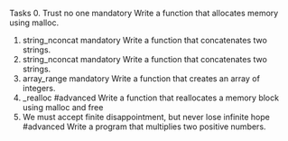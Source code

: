 Tasks
0. Trust no one
mandatory
Write a function that allocates memory using malloc.
1. string_nconcat
mandatory
Write a function that concatenates two strings.
1. string_nconcat
mandatory
Write a function that concatenates two strings.
3. array_range
mandatory
Write a function that creates an array of integers.
4. _realloc
#advanced
Write a function that reallocates a memory block using malloc and free
5. We must accept finite disappointment, but never lose infinite hope
#advanced
Write a program that multiplies two positive numbers.
